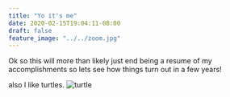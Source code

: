 ```yaml
---
title: "Yo it's me"
date: 2020-02-15T19:04:11-08:00
draft: false
feature_image: "../../zoom.jpg"
---
```

Ok so this will more than likely just end being a resume of my accomplishments so lets see how things turn out in a few years!

also I like turtles. 
![turtle](../../turtle.jpg)